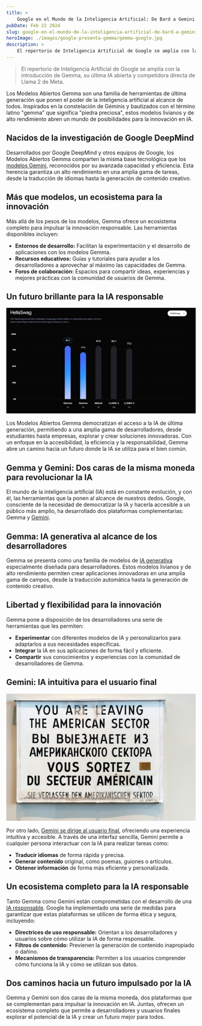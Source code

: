 ```yaml
---
title: > 
    Google en el Mundo de la Inteligencia Artificial: De Bard a Gemini y la Reciente Llegada de Gemma
pubDate: Feb 22 2024
slug: google-en-el-mundo-de-la-inteligencia-artificial-de-bard-a-gemini-y-la-reciente-llegada-de-gemma
heroImage: ./images/google-presenta-gemma/gemma-google.jpg
description: > 
    El repertorio de Inteligencia Artificial de Google se amplía con la introducción de Gemma, su última IA abierta y competidora directa de Llama 2 de Meta.
---
```


>El repertorio de Inteligencia Artificial de Google se amplía con la introducción de Gemma, su última IA abierta y competidora directa de Llama 2 de Meta.

Los Modelos Abiertos Gemma son una familia de herramientas de última generación que ponen el poder de la inteligencia artificial al alcance de todos. Inspirados en la constelación de Géminis y bautizados con el término latino "gemma" que significa "piedra preciosa", estos modelos livianos y de alto rendimiento abren un mundo de posibilidades para la innovación en IA.

## Nacidos de la investigación de Google DeepMind

Desarrollados por Google DeepMind y otros equipos de Google, los Modelos Abiertos Gemma comparten la misma base tecnológica que los [modelos Gemini](https://promptphi.com/blog/google-presenta-gemine-15-el-modelo-de-ia-que-redefine-el-futuro-de-la-tecnologia/), reconocidos por su avanzada capacidad y eficiencia. Esta herencia garantiza un alto rendimiento en una amplia gama de tareas, desde la traducción de idiomas hasta la generación de contenido creativo.

## Más que modelos, un ecosistema para la innovación

Más allá de los pesos de los modelos, Gemma ofrece un ecosistema completo para impulsar la innovación responsable. Las herramientas disponibles incluyen:

- **Entornos de desarrollo:** Facilitan la experimentación y el desarrollo de aplicaciones con los modelos Gemma.
- **Recursos educativos:** Guías y tutoriales para ayudar a los desarrolladores a aprovechar al máximo las capacidades de Gemma.
- **Foros de colaboración:** Espacios para compartir ideas, experiencias y mejores prácticas con la comunidad de usuarios de Gemma.
## Un futuro brillante para la IA responsable

![Modelos Abiertos Gemma](./images/google-presenta-gemma/gemma-google-medicion.png)

Los Modelos Abiertos Gemma democratizan el acceso a la IA de última generación, permitiendo a una amplia gama de desarrolladores, desde estudiantes hasta empresas, explorar y crear soluciones innovadoras. Con un enfoque en la accesibilidad, la eficiencia y la responsabilidad, Gemma abre un camino hacia un futuro donde la IA se utiliza para el bien común.


## Gemma y Gemini: Dos caras de la misma moneda para revolucionar la IA

El mundo de la inteligencia artificial (IA) está en constante evolución, y con él, las herramientas que la ponen al alcance de nuestros dedos. Google, consciente de la necesidad de democratizar la IA y hacerla accesible a un público más amplio, ha desarrollado dos plataformas complementarias: Gemma y [Gemini](https://promptphi.com/blog/google-presenta-gemine-15-el-modelo-de-ia-que-redefine-el-futuro-de-la-tecnologia/).

## Gemma: IA generativa al alcance de los desarrolladores

Gemma se presenta como una familia de modelos de [IA generativa](https://promptphi.com/blog/explorando-la-inteligencia-artificial-ia-definicion-y-conceptos-fundamentales/) especialmente diseñada para desarrolladores. Estos modelos livianos y de alto rendimiento permiten crear aplicaciones innovadoras en una amplia gama de campos, desde la traducción automática hasta la generación de contenido creativo.

## Libertad y flexibilidad para la innovación

Gemma pone a disposición de los desarrolladores una serie de herramientas que les permiten:

- **Experimentar** con diferentes modelos de IA y personalizarlos para adaptarlos a sus necesidades específicas.
- **Integrar** la IA en sus aplicaciones de forma fácil y eficiente.
- **Compartir** sus conocimientos y experiencias con la comunidad de desarrolladores de Gemma.


## Gemini: IA intuitiva para el usuario final

![Carte con varios idiomas](./images/google-presenta-gemma/translation.jpg)

Por otro lado, [Gemini se dirige al usuario final](https://promptphi.com/blog/google-presenta-gemine-15-el-modelo-de-ia-que-redefine-el-futuro-de-la-tecnologia/), ofreciendo una experiencia intuitiva y accesible. A través de una interfaz sencilla, Gemini permite a cualquier persona interactuar con la IA para realizar tareas como:


- **Traducir idiomas** de forma rápida y precisa.
- **Generar contenido** original, como poemas, guiones o artículos.
- **Obtener información** de forma más eficiente y personalizada.


## Un ecosistema completo para la IA responsable

Tanto Gemma como Gemini están comprometidas con el desarrollo de una [IA responsable](https://promptphi.com/blog/explorando-la-inteligencia-artificial-mas-alla-de-la-definicion-habitual/). Google ha implementado una serie de medidas para garantizar que estas plataformas se utilicen de forma ética y segura, incluyendo:

- **Directrices de uso responsable:** Orientan a los desarrolladores y usuarios sobre cómo utilizar la IA de forma responsable.
- **Filtros de contenido:** Previenen la generación de contenido inapropiado o dañino.
- **Mecanismos de transparencia:** Permiten a los usuarios comprender cómo funciona la IA y cómo se utilizan sus datos.


## Dos caminos hacia un futuro impulsado por la IA

Gemma y Gemini son dos caras de la misma moneda, dos plataformas que se complementan para impulsar la innovación en IA. Juntas, ofrecen un ecosistema completo que permite a desarrolladores y usuarios finales explorar el potencial de la IA y crear un futuro mejor para todos.